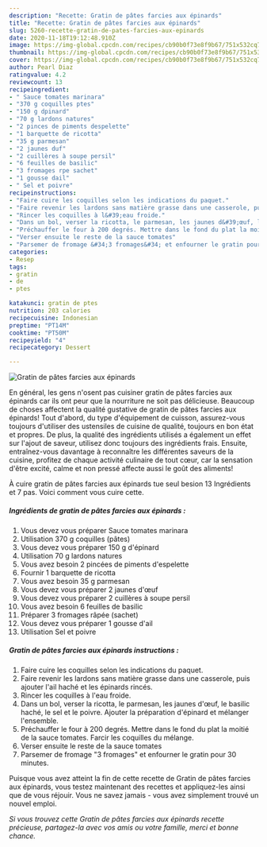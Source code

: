 ```yaml
---
description: "Recette: Gratin de pâtes farcies aux épinards"
title: "Recette: Gratin de pâtes farcies aux épinards"
slug: 5260-recette-gratin-de-pates-farcies-aux-epinards
date: 2020-11-18T19:12:48.910Z
image: https://img-global.cpcdn.com/recipes/cb90b0f73e8f9b67/751x532cq70/gratin-de-pates-farcies-aux-epinards-photo-principale-de-la-recette.jpg
thumbnail: https://img-global.cpcdn.com/recipes/cb90b0f73e8f9b67/751x532cq70/gratin-de-pates-farcies-aux-epinards-photo-principale-de-la-recette.jpg
cover: https://img-global.cpcdn.com/recipes/cb90b0f73e8f9b67/751x532cq70/gratin-de-pates-farcies-aux-epinards-photo-principale-de-la-recette.jpg
author: Pearl Diaz
ratingvalue: 4.2
reviewcount: 13
recipeingredient:
- " Sauce tomates marinara"
- "370 g coquilles ptes"
- "150 g dpinard"
- "70 g lardons natures"
- "2 pinces de piments despelette"
- "1 barquette de ricotta"
- "35 g parmesan"
- "2 jaunes duf"
- "2 cuillères à soupe persil"
- "6 feuilles de basilic"
- "3 fromages rpe sachet"
- "1 gousse dail"
- " Sel et poivre"
recipeinstructions:
- "Faire cuire les coquilles selon les indications du paquet."
- "Faire revenir les lardons sans matière grasse dans une casserole, puis ajouter l&#39;ail haché et les épinards rincés."
- "Rincer les coquilles à l&#39;eau froide."
- "Dans un bol, verser la ricotta, le parmesan, les jaunes d&#39;œuf, le basilic haché, le sel et le poivre. Ajouter la préparation d&#39;épinard et mélanger l&#39;ensemble."
- "Préchauffer le four à 200 degrés. Mettre dans le fond du plat la moitié de la sauce tomates. Farcir les coquilles du mélange."
- "Verser ensuite le reste de la sauce tomates"
- "Parsemer de fromage &#34;3 fromages&#34; et enfourner le gratin pour 30 minutes."
categories:
- Resep
tags:
- gratin
- de
- ptes

katakunci: gratin de ptes 
nutrition: 203 calories
recipecuisine: Indonesian
preptime: "PT14M"
cooktime: "PT50M"
recipeyield: "4"
recipecategory: Dessert

---
```



![Gratin de pâtes farcies aux épinards](https://img-global.cpcdn.com/recipes/cb90b0f73e8f9b67/751x532cq70/gratin-de-pates-farcies-aux-epinards-photo-principale-de-la-recette.jpg)

En général, les gens n'osent pas cuisiner gratin de pâtes farcies aux épinards car ils ont peur que la nourriture ne soit pas délicieuse. Beaucoup de choses affectent la qualité gustative de gratin de pâtes farcies aux épinards! Tout d'abord, du type d'équipement de cuisson, assurez-vous toujours d'utiliser des ustensiles de cuisine de qualité, toujours en bon état et propres. De plus, la qualité des ingrédients utilisés a également un effet sur l'ajout de saveur, utilisez donc toujours des ingrédients frais. Ensuite, entraînez-vous davantage à reconnaître les différentes saveurs de la cuisine, profitez de chaque activité culinaire de tout cœur, car la sensation d'être excité, calme et non pressé affecte aussi le goût des aliments!

<!--inarticleads1-->

À cuire gratin de pâtes farcies aux épinards tue seul besion 13 Ingrédients et 7 pas. Voici comment vous cuire cette.

##### Ingrédients de gratin de pâtes farcies aux épinards :

1. Vous devez vous préparer  Sauce tomates marinara
1. Utilisation 370 g coquilles (pâtes)
1. Vous devez vous préparer 150 g d&#39;épinard
1. Utilisation 70 g lardons natures
1. Vous avez besoin 2 pincées de piments d&#39;espelette
1. Fournir 1 barquette de ricotta
1. Vous avez besoin 35 g parmesan
1. Vous devez vous préparer 2 jaunes d&#39;œuf
1. Vous devez vous préparer 2 cuillères à soupe persil
1. Vous avez besoin 6 feuilles de basilic
1. Préparer 3 fromages râpée (sachet)
1. Vous devez vous préparer 1 gousse d&#39;ail
1. Utilisation  Sel et poivre




<!--inarticleads2-->

##### Gratin de pâtes farcies aux épinards instructions :

1. Faire cuire les coquilles selon les indications du paquet.
1. Faire revenir les lardons sans matière grasse dans une casserole, puis ajouter l&#39;ail haché et les épinards rincés.
1. Rincer les coquilles à l&#39;eau froide.
1. Dans un bol, verser la ricotta, le parmesan, les jaunes d&#39;œuf, le basilic haché, le sel et le poivre. Ajouter la préparation d&#39;épinard et mélanger l&#39;ensemble.
1. Préchauffer le four à 200 degrés. Mettre dans le fond du plat la moitié de la sauce tomates. Farcir les coquilles du mélange.
1. Verser ensuite le reste de la sauce tomates
1. Parsemer de fromage &#34;3 fromages&#34; et enfourner le gratin pour 30 minutes.




<!--inarticleads1-->

<p>
Puisque vous avez atteint la fin de cette recette de Gratin de pâtes farcies aux épinards, vous testez maintenant des recettes et appliquez-les ainsi que de vous réjouir. Vous ne savez jamais - vous avez simplement trouvé un nouvel emploi.
</p>

<p>
<i>Si vous trouvez cette Gratin de pâtes farcies aux épinards recette précieuse, partagez-la avec vos amis ou votre famille, merci et bonne chance.</i>
</p>
